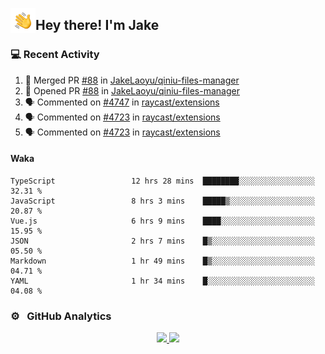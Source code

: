 <img alt="Night Coding" src="./assets/Hand%20Wave.gif" width='40' align="left"/><h2>Hey there! I'm Jake</h2>

### 💻 Recent Activity

<!--START_SECTION:activity-->
1. 🎉 Merged PR [#88](https://github.com/JakeLaoyu/qiniu-files-manager/pull/88) in [JakeLaoyu/qiniu-files-manager](https://github.com/JakeLaoyu/qiniu-files-manager)
2. 💪 Opened PR [#88](https://github.com/JakeLaoyu/qiniu-files-manager/pull/88) in [JakeLaoyu/qiniu-files-manager](https://github.com/JakeLaoyu/qiniu-files-manager)
3. 🗣 Commented on [#4747](https://github.com/raycast/extensions/issues/4747) in [raycast/extensions](https://github.com/raycast/extensions)
4. 🗣 Commented on [#4723](https://github.com/raycast/extensions/issues/4723) in [raycast/extensions](https://github.com/raycast/extensions)
5. 🗣 Commented on [#4723](https://github.com/raycast/extensions/issues/4723) in [raycast/extensions](https://github.com/raycast/extensions)
<!--END_SECTION:activity-->

#### Waka

<!--START_SECTION:waka-->

```text
TypeScript                 12 hrs 28 mins  ████████░░░░░░░░░░░░░░░░░   32.31 %
JavaScript                 8 hrs 3 mins    █████▒░░░░░░░░░░░░░░░░░░░   20.87 %
Vue.js                     6 hrs 9 mins    ████░░░░░░░░░░░░░░░░░░░░░   15.95 %
JSON                       2 hrs 7 mins    █▒░░░░░░░░░░░░░░░░░░░░░░░   05.50 %
Markdown                   1 hr 49 mins    █▒░░░░░░░░░░░░░░░░░░░░░░░   04.71 %
YAML                       1 hr 34 mins    █░░░░░░░░░░░░░░░░░░░░░░░░   04.08 %
```

<!--END_SECTION:waka-->

### ⚙️ &nbsp; GitHub Analytics

<p align="center">
<a href="https://github.com/JakeLaoyu">
  <img height="180em" src="https://github-readme-stats-eight-theta.vercel.app/api?username=jakelaoyu&show_icons=true&theme=algolia&include_all_commits=true&count_private=true"/>
  <img height="180em" src="https://github-readme-stats-eight-theta.vercel.app/api/top-langs/?username=jakelaoyu&layout=compact&langs_count=8&theme=algolia&hide=html"/>
</a>
</p>

<!-- ### 🤝🏻 &nbsp; Connect with Me

<p align="center">
<a href="https://i.jakeyu.top"><img src="https://img.shields.io/badge/-i.jakeyu.top-3423A6?style=flat&logo=Google-Chrome&logoColor=white"/></a>
<a href="mailto:jake.laoyu@gmail.com"><img src="https://img.shields.io/badge/-jake.laoyu@gmail.com-D14836?style=flat&logo=Gmail&logoColor=white"/></a>
</p> -->
